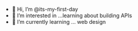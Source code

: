 - 👋 Hi, I’m @its-my-first-day
- 👀 I’m interested in ...learning about building APIs 
- 🌱 I’m currently learning ... web design 


<!---
its-my-first-day/its-my-first-day is a ✨ special ✨ repository because its `README.md` (this file) appears on your GitHub profile.
You can click the Preview link to take a look at your changes.
--->
